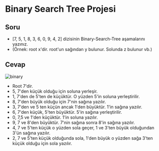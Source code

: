 # Binary Search Tree Projesi

## Soru

- [7, 5, 1, 8, 3, 6, 0, 9, 4, 2] dizisinin Binary-Search-Tree aşamalarını yazınız. 
- (Örnek: root x'dir. root'un sağından y bulunur. Solunda z bulunur vb.)

## Cevap

![binary](https://user-images.githubusercontent.com/83287902/189889651-f97c5b80-32e8-41ff-8cdc-83c21bcf0846.png)


- Root 7'dir.
- 5, 7'den küçük olduğu için soluna yerleşir.
- 1, 7'den de 5'ten de küçüktür. O yüzden 5'in soluna yerleştirilir.
- 8, 7'den büyük olduğu için 7'nin sağına yazılır.
- 3, 7'den ve 5 ten küçün ancak 1'den büyüktür. 1'in sağına yazılır.
- 6, 7'den küçük, 5'ten büyüktür. 5'in sağına yerleştirilir.
- 0, 7,5 ve 1'den küçüktür. 1'in soluna yazılır.
- 9, 7 ve 8'den büyüktür. 7'nin sağına sonra 8'in sağına yazılır.
- 4, 7 ve 5'ten küçük o yüzden sola geçer, 1 ve 3'ten büyük olduğundan 3'ün sağına yazılır.
- 2, 7 ve 5'ten küçük olduğunda sola, 1'den büyük o yüzden sağa 3'ten küçük olduğu için sola yazılır.


